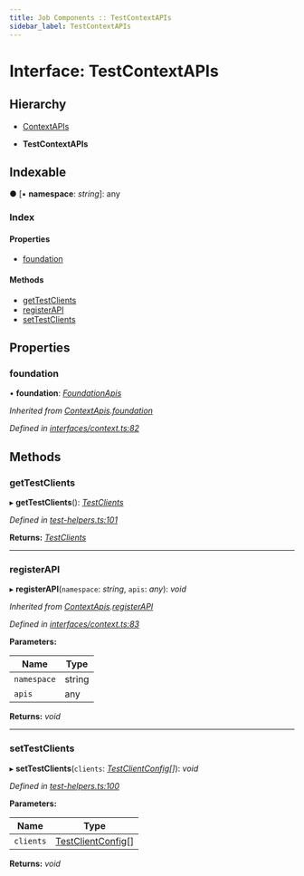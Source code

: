 ```yaml
---
title: Job Components :: TestContextAPIs
sidebar_label: TestContextAPIs
---
```


# Interface: TestContextAPIs

## Hierarchy

  * [ContextAPIs](contextapis.md)

  * **TestContextAPIs**

## Indexable

● \[▪ **namespace**: *string*\]: any

### Index

#### Properties

* [foundation](testcontextapis.md#foundation)

#### Methods

* [getTestClients](testcontextapis.md#gettestclients)
* [registerAPI](testcontextapis.md#registerapi)
* [setTestClients](testcontextapis.md#settestclients)

## Properties

###  foundation

• **foundation**: *[FoundationApis](foundationapis.md)*

*Inherited from [ContextApis](contextapis.md).[foundation](contextapis.md#foundation)*

*Defined in [interfaces/context.ts:82](https://github.com/terascope/teraslice/blob/6e018493/packages/job-components/src/interfaces/context.ts#L82)*

## Methods

###  getTestClients

▸ **getTestClients**(): *[TestClients](testclients.md)*

*Defined in [test-helpers.ts:101](https://github.com/terascope/teraslice/blob/6e018493/packages/job-components/src/test-helpers.ts#L101)*

**Returns:** *[TestClients](testclients.md)*

___

###  registerAPI

▸ **registerAPI**(`namespace`: *string*, `apis`: *any*): *void*

*Inherited from [ContextApis](contextapis.md).[registerAPI](contextapis.md#registerapi)*

*Defined in [interfaces/context.ts:83](https://github.com/terascope/teraslice/blob/6e018493/packages/job-components/src/interfaces/context.ts#L83)*

**Parameters:**

Name | Type |
------ | ------ |
`namespace` | string |
`apis` | any |

**Returns:** *void*

___

###  setTestClients

▸ **setTestClients**(`clients`: *[TestClientConfig](testclientconfig.md)[]*): *void*

*Defined in [test-helpers.ts:100](https://github.com/terascope/teraslice/blob/6e018493/packages/job-components/src/test-helpers.ts#L100)*

**Parameters:**

Name | Type |
------ | ------ |
`clients` | [TestClientConfig](testclientconfig.md)[] |

**Returns:** *void*
